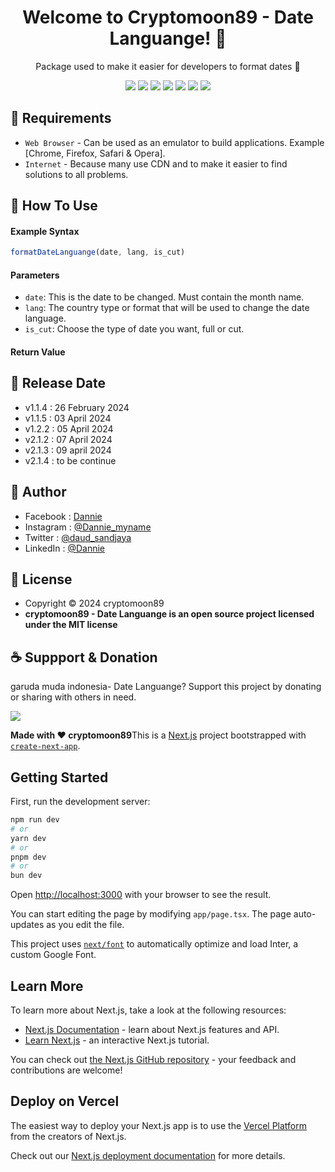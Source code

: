 <h1 align="center">Welcome to Cryptomoon89 - Date Languange! 👋 </h1>

<p align="center">Package used to make it easier for developers to format dates 💖 </p>

<p align="center">
<img src="https://img.shields.io/github/contributors/cryptomoon89/cryptomoon89-date-languange?style=flat-square">
<img src="https://img.shields.io/github/issues/cryptomoon89/cryptomoon89-date-languange?style=flat-square">
<img src="https://img.shields.io/github/stars/cryptomoon89/cryptomoon89-date-languange?style=flat-square"> 
<img src="https://img.shields.io/github/forks/cryptomoon89/cryptomoon89-date-languange?style=flat-square">
<img src="https://img.shields.io/github/last-commit/cryptomoon89/cryptomoon89-date-languange.svg?style=flat-square">
<img src="https://img.shields.io/github/languages/code-size/cryptomoon89/cryptomoon89-date-languange?style=flat-square">
<img src="https://img.shields.io/github/license/cryptomoon89/cryptomoon89-date-languange?style=flat-square">
</p>

## 💾 Requirements

* `Web Browser` - Can be used as an emulator to build applications. Example [Chrome, Firefox, Safari & Opera].
* `Internet` - Because many use CDN and to make it easier to find solutions to all problems.

## 🎯 How To Use

#### Example Syntax

```javascript
formatDateLanguange(date, lang, is_cut)
```

#### Parameters

* `date`: This is the date to be changed. Must contain the month name.
* `lang`: The country type or format that will be used to change the date language.
* `is_cut`: Choose the type of date you want, full or cut.

#### Return Value


## 📆 Release Date

* v1.1.4 : 26 February 2024
* v1.1.5 : 03 April 2024
* v1.2.2 : 05 April 2024
* v2.1.2 : 07 April 2024
* v2.1.3 : 09 april 2024
* v2.1.4 : to be continue


## 🧑 Author

* Facebook : <a href="https://www.facebook.com/dannie"> Dannie</a>
* Instagram : <a href="https://www.instagram.com/Dannie_myname/"> @Dannie_myname</a>
* Twitter : <a href="https://twitter.com/daud_sandjaya"> @daud_sandjaya</a>
* LinkedIn :  <a href="https://www.linkedin.com/in/Dannie/"> @Dannie</a>

## 📝 License

* Copyright © 2024 cryptomoon89
* **cryptomoon89 - Date Languange is an open source project licensed under the MIT license**

## ☕️ Suppport & Donation

garuda muda indonesia- Date Languange? Support this project by donating or sharing with others in need.

<a href="https://www.buymeacoffee.com/cryptomoon89"><img src="https://img.shields.io/badge/Buy_Me_A_Coffee-FFDD00?style=for-the-badge&logo=buy-me-a-coffee&logoColor=black"/> </a>

**Made with ❤️ cryptomoon89**This is a [Next.js](https://nextjs.org/) project bootstrapped with [`create-next-app`](https://github.com/vercel/next.js/tree/canary/packages/create-next-app).

## Getting Started

First, run the development server:

```bash
npm run dev
# or
yarn dev
# or
pnpm dev
# or
bun dev
```

Open [http://localhost:3000](http://localhost:3000) with your browser to see the result.

You can start editing the page by modifying `app/page.tsx`. The page auto-updates as you edit the file.

This project uses [`next/font`](https://nextjs.org/docs/basic-features/font-optimization) to automatically optimize and load Inter, a custom Google Font.

## Learn More

To learn more about Next.js, take a look at the following resources:

- [Next.js Documentation](https://nextjs.org/docs) - learn about Next.js features and API.
- [Learn Next.js](https://nextjs.org/learn) - an interactive Next.js tutorial.

You can check out [the Next.js GitHub repository](https://github.com/vercel/next.js/) - your feedback and contributions are welcome!

## Deploy on Vercel

The easiest way to deploy your Next.js app is to use the [Vercel Platform](https://vercel.com/new?utm_medium=default-template&filter=next.js&utm_source=create-next-app&utm_campaign=create-next-app-readme) from the creators of Next.js.

Check out our [Next.js deployment documentation](https://nextjs.org/docs/deployment) for more details.
